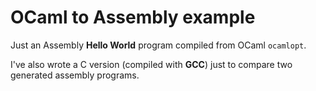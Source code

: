 # OCaml to Assembly example

Just an Assembly **Hello World** program compiled from OCaml `ocamlopt`.

I've also wrote a C version (compiled with **GCC**) just to compare two generated assembly programs.
